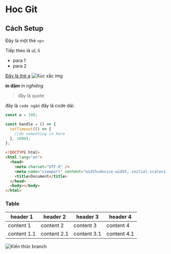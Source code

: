 # Hoc Git

## Cách Setup

Đây là một thẻ `<p>`

Tiếp theo là ul, li

- para 1
- para 2

[Đây là thẻ a](google.com)
![Xúc xắc img](./images/xuc_xac.jpg)

**in đậm**
_in nghiêng_

> đây là quote

đây là `code ngắn`
đây là code dài:

```js
const a = 100;
```

```js
const handle = () => {
  setTimeout(() => {
    //do something in here
  }, 1000);
};
```

```html
<!DOCTYPE html>
<html lang="en">
  <head>
    <meta charset="UTF-8" />
    <meta name="viewport" content="width=device-width, initial-scale=1.0" />
    <title>Document</title>
  </head>
  <body></body>
</html>
```

### Table

| header 1    | header 2    | header 3    | header 4    |
| ----------- | ----------- | ----------- | ----------- |
| content 1   | content 2   | content 3   | content 4   |
| content 1.1 | content 2.1 | content 3.1 | content 4.1 |

![Kiến thức branch](./kien_thuc_branch.png)
